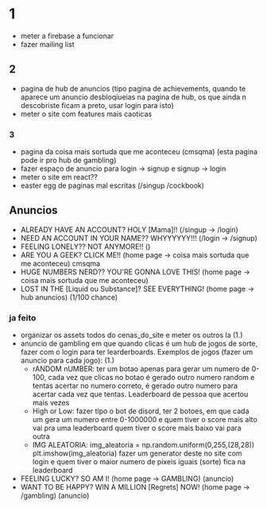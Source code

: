 # 1

- meter a firebase a funcionar
- fazer mailing list


## 2

- pagina de hub de anuncios (tipo pagina de achievements, quando te aparece um anuncio desbloqiueias na pagina de hub, os que ainda n descobriste ficam a preto, usar login para isto)
- meter o site com features mais caoticas

### 3

- pagina da coisa mais sortuda que me aconteceu (cmsqma) (esta pagina pode ir pro hub de gambling)
- fazer espaço de anuncio para login -> signup e signup -> login
- meter o site em react??
- easter egg de paginas mal escritas (/singup /cockbook)


## Anuncios


- ALREADY HAVE AN ACCOUNT? HOLY [Mama]!! (/singup -> /login)
- NEED AN ACCOUNT IN YOUR NAME?? WHYYYYYY!!! (/login -> /signup)
- FEELING LONELY?? NOT ANYMORE!! ()
- ARE YOU A GEEK? CLICK ME!! (home page -> coisa mais sortuda que me aconteceu) cmsqma
- HUGE NUMBERS NERD?? YOU'RE GONNA LOVE THIS! (home page -> coisa mais sortuda que me aconteceu)
- LOST IN THE [Liquid ou Substance]? SEE EVERYTHING! (home page -> hub anuncios) (1/100 chance)


### ja feito

- organizar os assets todos do cenas_do_site e meter os outros la (1.)
- anuncio de gambling em que quando clicas é um hub de jogos de sorte, fazer com o login para ter learderboards. Exemplos de jogos (fazer um anuncio para cada jogo): (1.)
    - rANDOM nUMBER: ter um botao apenas para gerar um numero de 0-100, cada vez que clicas no botao é gerado outro numero random e tentas acertar no numero correto, é gerado outro numero para acertar cada vez que tentas. Leaderboard de pessoa que acertou mais vezes
    - High or Low: fazer tipo o bot de disord, ter 2 botoes, em que cada um gera um numero entre 0-1000000 e quem tiver o score mais alto vai pra uma leaderboard quem tiver o score mais baixo vai para outra
    - IMG ALEATORIA: img_aleatoria = np.random.uniform(0,255,(28,28)) plt.imshow(img_aleatoria) fazer um generator deste no site com login e quem tiver o maior numero de pixeis iguais (sorte) fica na leaderboard
- FEELING LUCKY? SO AM I! (home page -> GAMBLING) (anuncio)
- WANT TO BE HAPPY? WIN A MILLION [Regrets] NOW! (home page -> /gambling) (anuncio)